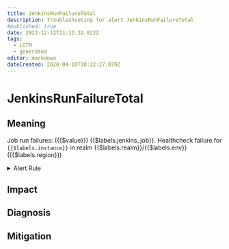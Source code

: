 ```yaml
---
title: JenkinsRunFailureTotal
description: Troubleshooting for alert JenkinsRunFailureTotal
#published: true
date: 2023-12-12T21:12:32.022Z
tags: 
  - LGTM
  - generated
editor: markdown
dateCreated: 2020-04-10T18:32:27.079Z
---
```


# JenkinsRunFailureTotal

## Meaning
[//]: # "Short paragraph that explains what the alert means"
Job run failures: ({{$value}}) {{$labels.jenkins_job}}. Healthcheck failure for `{{$labels.instance}}` in realm {{$labels.realm}}/{{$labels.env}} ({{$labels.region}})

<details>
  <summary>Alert Rule</summary>

{{% rule "jenkins/metric-plugin.yml" "JenkinsRunFailureTotal" %}}

{{% comment %}}

```yaml
alert: JenkinsRunFailureTotal
expr: delta(jenkins_runs_failure_total[1h]) > 100
for: 0m
labels:
    severity: warning
annotations:
    summary: Jenkins run failure total (instance {{ $labels.instance }})
    description: |-
        Job run failures: ({{$value}}) {{$labels.jenkins_job}}. Healthcheck failure for `{{$labels.instance}}` in realm {{$labels.realm}}/{{$labels.env}} ({{$labels.region}})
          VALUE = {{ $value }}
          LABELS = {{ $labels }}
    runbook: https://github.com/srerun/prometheus-alerts/blob/main/content/runbooks/metric-plugin/JenkinsRunFailureTotal.md

```

{{% /comment %}}

</details>


## Impact
[//]: # "What could / will happen if the alert is not addressed"



## Diagnosis
[//]: # "Steps to take to identify the cause of the problem"



## Mitigation
[//]: # "The steps necessary to resolve the alert"
